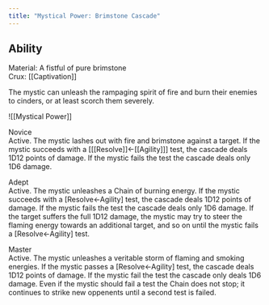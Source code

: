 ```yaml
---
title: "Mystical Power: Brimstone Cascade"
---
```

## Ability
Material: A fistful of pure brimstone<br>Crux: [[Captivation]]

The mystic can unleash the rampaging spirit of fire and burn their enemies to cinders, or at least scorch them severely.

![[Mystical Power]]

Novice<br>Active. The mystic lashes out with fire and brimstone against a target. If the mystic succeeds with a \[[[Resolve]]←[[Agility]]\] test, the cascade deals 1D12 points of damage. If the mystic fails the test the cascade deals only 1D6 damage.

Adept<br>Active. The mystic unleashes a Chain of burning energy. If the mystic succeeds with a \[Resolve←Agility\] test, the cascade deals 1D12 points of damage. If the mystic fails the test the cascade deals only 1D6 damage. If the target suffers the full 1D12 damage, the mystic may try to steer the flaming energy towards an additional target, and so on until the mystic fails a \[Resolve←Agility\] test.

Master<br>Active. The mystic unleashes a veritable storm of flaming and smoking energies. If the mystic passes a \[Resolve←Agility\] test, the cascade deals 1D12 points of damage. If the mystic fail the test the cascade only deals 1D6 damage. Even if the mystic should fail a test the Chain does not stop; it continues to strike new oppenents until a second test is failed.